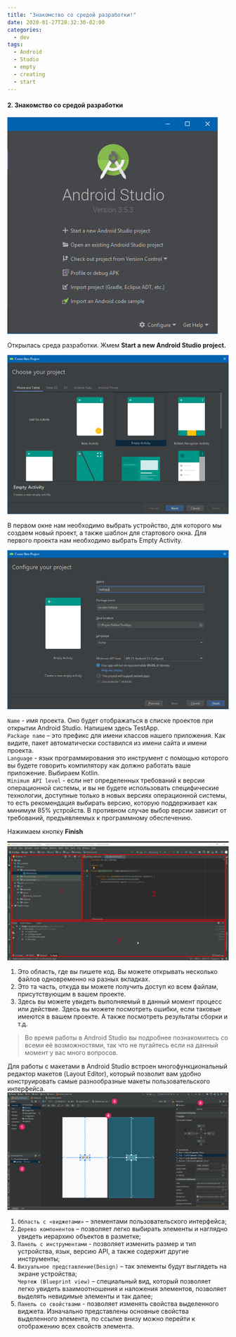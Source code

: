 ```yaml
---
title: "Знакомство со средой разработки!"
date: 2020-01-27T20:32:30-02:00
categories:
  - dev
tags:
  - Android
  - Studio
  - empty
  - creating
  - start
---
```

#### 2. Знакомство со средой разработки

![Start Screen](res/drawable/start_screen.png)

Открылась среда разработки. Жмем **Start a new Android Studio project.**

![Choose activity](res/drawable/choose_activity.png)

В первом окне нам необходимо выбрать устройство, для которого мы создаем новый проект, а также шаблон для стартового окна. Для первого проекта нам необходимо выбрать Empty Activity.

![Create project](res/drawable/create_project.png)

`Name` - имя проекта. Оно будет отображаться в списке проектов при открытии Android Studio. Напишем здесь TestApp.  
`Package name`  – это префикс для имени классов нашего приложения. Как видите, пакет автоматически составился из имени сайта и имени проекта.  
`Language` - язык программирования это инструмент с помощью которого вы будете говорить компилятору как должно работать ваше приложение. Выбираем Kotlin.  
`Minimum API level` - если нет определенных требований к версии операционной системы, и вы не будете использовать специфические технологии, доступные только в новых версиях операционной системы, то есть рекомендация выбирать версию, которую поддерживает как минимум 85% устройств.
В противном случае выбор версии зависит от требований, предъявляемых к программному обеспечению.

Нажимаем кнопку **Finish**

![Empty project](res/drawable/empty_project.png)

1. Это область, где вы пишете код. Вы можете открывать несколько файлов одновременно на разных вкладках.  
2. Это та часть, откуда вы можете получить доступ ко всем файлам, присутствующим в вашем проекте.
3. Здесь вы можете увидеть выполняемый в данный момент процесс или действие. Здесь вы можете посмотреть ошибки, если таковые имеются в вашем проекте. А также посмотреть результаты сборки и т.д.

>Во время работы в Android Studio вы подробнее познакомитесь со всеми её возможностями, так что не пугайтесь если на данный момент у вас много вопросов.

Для работы с макетами в Android Studio встроен многофункциональный редактор макетов (Layout Editor), который позволит вам удобно конструировать самые разнообразные макеты пользовательского интерфейса.
![Layout Editor](res/drawable/layout_editor.png)
1. `Область с «виджетами»` – элементами пользовательского интерфейса;
2. `Дерево компонентов` – позволяет легко выбирать элементы и наглядно увидеть иерархию объектов в разметке;
3. `Панель с инструментами` - позволяет изменить размер и тип устройства, язык, версию API, а также содержит другие инструменты;
4. `Визуальное представление(Design)`  – так элементы будут выглядеть на экране устройства; <br>
`Чертеж (Blueprint view)` – специальный вид, который позволяет легко увидеть взаимоотношения и наложения элементов, позволяет выделять невидимые элементы и так далее;
5. `Панель со свойствами` - позволяет изменять свойства выделенного виджета. Изначально представлены основные свойства выделенного элемента, по ссылке внизу можно перейти к отображению всех свойств элемента.
